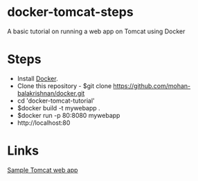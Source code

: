 # docker-tomcat-steps
A basic tutorial on running a web app on Tomcat using Docker

# Steps
* Install [Docker](https://docs.docker.com/install/).
* Clone this repository - $git clone https://github.com/mohan-balakrishnan/docker.git
* cd 'docker-tomcat-tutorial'
* $docker build -t mywebapp .
* $docker run -p 80:8080 mywebapp
* http://localhost:80

# Links
[Sample Tomcat web app](https://tomcat.apache.org/tomcat-8.0-doc/appdev/sample/)
